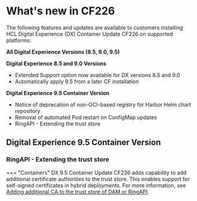 # What's new in CF226

The following features and updates are available to customers installing HCL Digital Experience (DX) Container Update CF226 on supported platforms:

**All Digital Experience Versions (8.5, 9.0, 9.5)**

**Digital Experience 8.5 and 9.0 Versions**

- Extended Support option now available for DX versions 8.5 and 9.0
- Automatically apply 9.5 from a later CF installation

**Digital Experience 9.5 Container Version**

- Notice of deprecation of non-OCI-based registry for Harbor Helm chart repository
- Removal of automated Pod restart on ConfigMap updates
- RingAPI - Extending the trust store

## Digital Experience 9.5 Container Version

### RingAPI - Extending the trust store

=== "Containers"
    DX 9.5 Container Update CF226 adds capability to add additional certificate authorities to the trust store. This enables support for self-signed certificates in hybrid deployments. For more information, see [Adding additional CA to the trust store of DAM or RingAPI](../../deployment/install/container/helm_deployment/preparation/optional_tasks/optional-configure-additonal-ca.md).